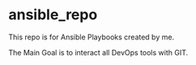 # ansible_repo

This repo is for Ansible Playbooks created by me.

The Main Goal is to interact all DevOps tools with GIT.
